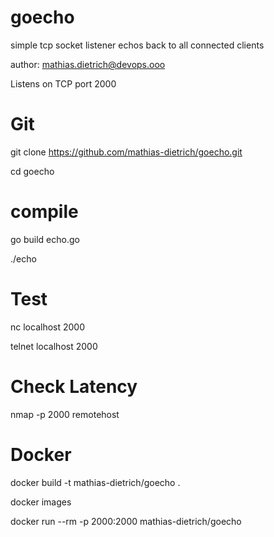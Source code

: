 # goecho
simple tcp socket listener echos back to all connected clients

author: mathias.dietrich@devops.ooo

Listens on TCP port 2000 


Git
===
git clone https://github.com/mathias-dietrich/goecho.git

cd goecho


compile
=======

go build echo.go

./echo


Test
====

nc localhost 2000

telnet localhost 2000


Check Latency
=============

nmap -p 2000 remotehost


Docker
======
docker build -t mathias-dietrich/goecho .

docker images

docker run --rm -p 2000:2000 mathias-dietrich/goecho

